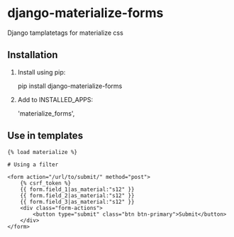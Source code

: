 # django-materialize-forms
Django tamplatetags for materialize css



Installation
------------
1. Install using pip:

    pip install django-materialize-forms

2. Add to INSTALLED_APPS:

    'materialize_forms',



Use in templates
----------------

    {% load materialize %}

    # Using a filter

    <form action="/url/to/submit/" method="post">
        {% csrf_token %}
        {{ form.field_1|as_material:"s12" }}
        {{ form.field_2|as_material:"s12" }}
        {{ form.field_3|as_material:"s12" }}
        <div class="form-actions">
            <button type="submit" class="btn btn-primary">Submit</button>
        </div>
    </form>
